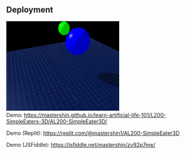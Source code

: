 ## Deployment
[<img src="resources/screenshot.png" width="300">](https://mastershin.github.io/learn-artificial-life-101/L200-SimpleEaters-3D/AL200-SimpleEater3D/)\
Demo: https://mastershin.github.io/learn-artificial-life-101/L200-SimpleEaters-3D/AL200-SimpleEater3D/

Demo (Replit): https://replit.com/@mastershin1/AL200-SimpleEater3D

Demo (JSFiddle): https://jsfiddle.net/mastershin/zv92p7me/